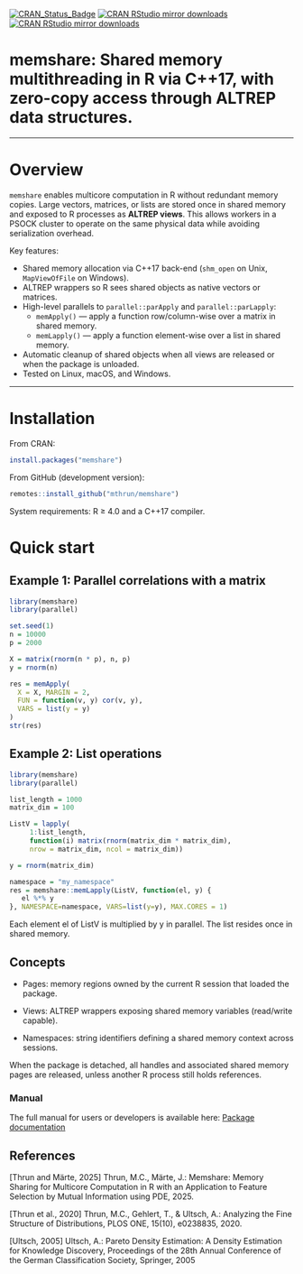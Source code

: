 [![CRAN_Status_Badge](http://www.r-pkg.org/badges/version/memshare)](https://cran.r-project.org/package=memshare)
[![CRAN RStudio mirror downloads](https://cranlogs.r-pkg.org/badges/grand-total/memshare?color=blue)](https://r-pkg.org/pkg/memshare)
[![CRAN RStudio mirror downloads](https://cranlogs.r-pkg.org/badges/last-month/memshare?color=green)](https://r-pkg.org/pkg/memshare)

# memshare: Shared memory multithreading in R via C++17, with zero-copy access through ALTREP data structures.


---

# Overview

`memshare` enables multicore computation in R without redundant memory copies. Large vectors, matrices, or lists are stored once in shared memory and exposed to R processes as **ALTREP views**. This allows workers in a PSOCK cluster to operate on the same physical data while avoiding serialization overhead.

Key features:

- Shared memory allocation via C++17 back-end (`shm_open` on Unix, `MapViewOfFile` on Windows).
- ALTREP wrappers so R sees shared objects as native vectors or matrices.
- High-level parallels to `parallel::parApply` and `parallel::parLapply`:
  - `memApply()` — apply a function row/column-wise over a matrix in shared memory.
  - `memLapply()` — apply a function element-wise over a list in shared memory.
- Automatic cleanup of shared objects when all views are released or when the package is unloaded.
- Tested on Linux, macOS, and Windows.

---

# Installation

From CRAN:

```r
install.packages("memshare")
```

From GitHub (development version):

```r
remotes::install_github("mthrun/memshare")
```

System requirements: R ≥ 4.0 and a C++17 compiler.

# Quick start

## Example 1: Parallel correlations with a matrix

```r
library(memshare)
library(parallel)

set.seed(1)
n = 10000
p = 2000

X = matrix(rnorm(n * p), n, p)
y = rnorm(n)

res = memApply(
  X = X, MARGIN = 2,
  FUN = function(v, y) cor(v, y),
  VARS = list(y = y)
)
str(res)
```

## Example 2: List operations

```r
library(memshare)
library(parallel)

list_length = 1000
matrix_dim = 100

ListV = lapply(
     1:list_length,
     function(i) matrix(rnorm(matrix_dim * matrix_dim),
     nrow = matrix_dim, ncol = matrix_dim))

y = rnorm(matrix_dim)

namespace = "my_namespace"
res = memshare::memLapply(ListV, function(el, y) {
   el %*% y
}, NAMESPACE=namespace, VARS=list(y=y), MAX.CORES = 1)

```

Each element el of ListV is multiplied by y in parallel. The list resides once in shared memory.

## Concepts

- Pages: memory regions owned by the current R session that loaded the package.

- Views: ALTREP wrappers exposing shared memory variables (read/write capable).

- Namespaces: string identifiers defining a shared memory context across sessions.

When the package is detached, all handles and associated shared memory pages are released, unless another R process still holds references.

### Manual

The full manual for users or developers is available here:
[Package documentation](https://CRAN.R-project.org/package=memshare/memshare.pdf)

## References <a name="references"/>

[Thrun and Märte, 2025] Thrun, M.C., Märte, J.: Memshare: Memory Sharing for Multicore Computation in R with an Application to Feature Selection by Mutual Information using PDE, 2025.

[Thrun et al., 2020] Thrun, M.C., Gehlert, T., & Ultsch, A.: Analyzing the Fine Structure of Distributions, PLOS ONE, 15(10), e0238835, 2020.

[Ultsch, 2005] Ultsch, A.: Pareto Density Estimation: A Density Estimation for Knowledge Discovery, Proceedings of the 28th Annual Conference of the German Classification Society, Springer, 2005

